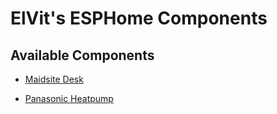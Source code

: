 # ElVit's ESPHome Components

## Available Components

* [Maidsite Desk](components/maidsite_desk/)

* [Panasonic Heatpump](components/panasonic_heatpump/)
